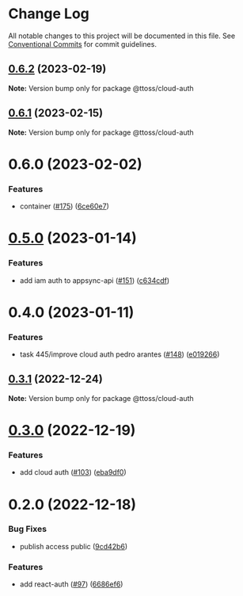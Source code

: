 # Change Log

All notable changes to this project will be documented in this file.
See [Conventional Commits](https://conventionalcommits.org) for commit guidelines.

## [0.6.2](https://github.com/ttoss/ttoss/compare/@ttoss/cloud-auth@0.6.1...@ttoss/cloud-auth@0.6.2) (2023-02-19)

**Note:** Version bump only for package @ttoss/cloud-auth

## [0.6.1](https://github.com/ttoss/ttoss/compare/@ttoss/cloud-auth@0.6.0...@ttoss/cloud-auth@0.6.1) (2023-02-15)

**Note:** Version bump only for package @ttoss/cloud-auth

# 0.6.0 (2023-02-02)

### Features

- container ([#175](https://github.com/ttoss/ttoss/issues/175)) ([6ce60e7](https://github.com/ttoss/ttoss/commit/6ce60e7618818ca479d70ee1ee42cb2f02ca57b4))

# [0.5.0](https://github.com/ttoss/ttoss/compare/@ttoss/cloud-auth@0.4.0...@ttoss/cloud-auth@0.5.0) (2023-01-14)

### Features

- add iam auth to appsync-api ([#151](https://github.com/ttoss/ttoss/issues/151)) ([c634cdf](https://github.com/ttoss/ttoss/commit/c634cdfc211ba30802907fd864c8db50a9e8c322))

# 0.4.0 (2023-01-11)

### Features

- task 445/improve cloud auth pedro arantes ([#148](https://github.com/ttoss/ttoss/issues/148)) ([e019266](https://github.com/ttoss/ttoss/commit/e0192663adf6b5a2a82eb0743827dba5ac72f85f))

## [0.3.1](https://github.com/ttoss/ttoss/compare/@ttoss/cloud-auth@0.3.0...@ttoss/cloud-auth@0.3.1) (2022-12-24)

**Note:** Version bump only for package @ttoss/cloud-auth

# [0.3.0](https://github.com/ttoss/ttoss/compare/@ttoss/cloud-auth@0.2.0...@ttoss/cloud-auth@0.3.0) (2022-12-19)

### Features

- add cloud auth ([#103](https://github.com/ttoss/ttoss/issues/103)) ([eba9df0](https://github.com/ttoss/ttoss/commit/eba9df065563c65db711e5615b54a08b28e645c1))

# 0.2.0 (2022-12-18)

### Bug Fixes

- publish access public ([9cd42b6](https://github.com/ttoss/ttoss/commit/9cd42b6231bf090c7a568c5fadeda34cbdb35c50))

### Features

- add react-auth ([#97](https://github.com/ttoss/ttoss/issues/97)) ([6686ef6](https://github.com/ttoss/ttoss/commit/6686ef6f31f2125dff3fed45aaf8b8250b4ff32c))
